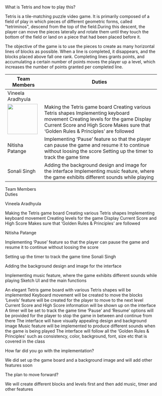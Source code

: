 What is Tetris and how to play this?

Tetris is a tile-matching puzzle video game. It is primarily composed of a field of play in which pieces of different geometric forms, called "tetriminos", descend from the top of the field.During this descent, the player can move the pieces laterally and rotate them until they touch the bottom of the field or land on a piece that had been placed before it. 

The objective of the game is to use the pieces to create as many horizontal lines of blocks as possible. When a line is completed, it disappears, and the blocks placed above fall one rank. Completing lines grants points, and accumulating a certain number of points moves the player up a level, which increases the number of points granted per completed line.




| Team Members      | Duties                                                                                                                                                                                                                |
|-------------------|-----------------------------------------------------------------------------------------------------------------------------------------------------------------------------------------------------------------------|
| Vineela Aradhyula 
<img src="https://user-images.githubusercontent.com/58001098/69386331-f80de580-0c87-11ea-9ef6-67ca9ca6e530.jpg" width="100"/>| Making the Tetris game board Creating various Tetris shapes Implementing keyboard movement Creating levels for the game Display Current Score and High Score Makes sure that ‘Golden Rules & Principles’ are followed |
| Nitisha Patange   | Implementing ‘Pause’ feature so that the player can pause the game  and resume it to continue without loosing the score  Setting up the timer to track the game time                                                  |
| Sonali Singh      | Adding the background design and image for the interface   Implementing music feature, where the game exhibits different  sounds while playing                                                                        |
Team Members  
Duties


Vineela Aradhyula

Making the Tetris game board
Creating various Tetris shapes
Implementing keyboard movement
Creating levels for the game
Display Current Score and High Score
Makes sure that ‘Golden Rules & Principles’ are followed


Nitisha Patange                                     

Implementing ‘Pause’ feature so that the player can pause the game and resume it to continue without loosing the score

Setting up the timer to track the game time
Sonali Singh   

Adding the background design and image for the interface

Implementing music feature, where the game exhibits different sounds while playing
Sketch UI and the main functions         
 
An elegant  Tetris game board with various Tetris shapes will be implemented
Keyboard movement will be created to move the blocks
‘Levels’ feature will be created for the player to move to the next level
Current Score and High Score information will be shown up on the interface
A timer will be set to track the game time
‘Pause’ and ‘Resume’ options will be provided for the player to stop the game in between and continue from there
The interface will have visually appealing design and background image
Music feature will be implemented to produce different sounds when the game is being played
The interface will follow all the ‘Golden Rules & Principles’ such as consistency, color, background, font, size etc that is covered in the class

How far did you go with the implementation?

We did set up the game board and a background image and will add other features soon

The plan to move forward?

We will create different blocks and levels first and then add music, timer and other features


